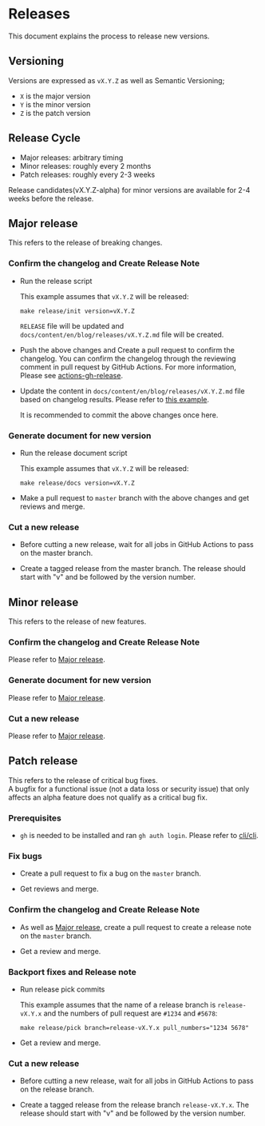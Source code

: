 # Releases
This document explains the process to release new versions.

## Versioning
Versions are expressed as `vX.Y.Z` as well as Semantic Versioning;

- `X` is the major version
- `Y` is the minor version
- `Z` is the patch version

## Release Cycle
- Major releases: arbitrary timing
- Minor releases: roughly every 2 months
- Patch releases: roughly every 2-3 weeks

Release candidates(vX.Y.Z-alpha) for minor versions are available for 2-4 weeks before the release.

## Major release
This refers to the release of breaking changes.

### Confirm the changelog and Create Release Note
- Run the release script

  This example assumes that `vX.Y.Z` will be released:
  ```shell
  make release/init version=vX.Y.Z
  ````

  `RELEASE` file will be updated and `docs/content/en/blog/releases/vX.Y.Z.md` file will be created.

- Push the above changes and Create a pull request to confirm the changelog.
  You can confirm the changelog through the reviewing comment in pull request by GitHub Actions.
  For more information, Please see [actions-gh-release](https://github.com/pipe-cd/actions-gh-release).

- Update the content in `docs/content/en/blog/releases/vX.Y.Z.md` file based on changelog results.
  Please refer to [this example](https://github.com/pipe-cd/pipecd/pull/3792/commits/2b59f7f2a492405bf6df905b3823b417e4a10c3e).

  It is recommended to commit the above changes once here.

### Generate document for new version
- Run the release document script

  This example assumes that `vX.Y.Z` will be released:
  ```shell
  make release/docs version=vX.Y.Z
  ````

- Make a pull request to `master` branch with the above changes and get reviews and merge.

### Cut a new release
- Before cutting a new release, wait for all jobs in GitHub Actions to pass on the master branch.

- Create a tagged release from the master branch. The release should start with "v" and be followed by the version number.

## Minor release
This refers to the release of new features.

### Confirm the changelog and Create Release Note
Please refer to [Major release](https://github.com/pipe-cd/pipecd/blob/master/RELEASES.md#confirm-the-changelog-and-create-release-note).

### Generate document for new version
Please refer to [Major release](https://github.com/pipe-cd/pipecd/blob/master/RELEASES.md#generate-document-for-new-version).

### Cut a new release
Please refer to [Major release](https://github.com/pipe-cd/pipecd/blob/master/RELEASES.md#cut-a-new-release).

## Patch release
This refers to the release of critical bug fixes. \
A bugfix for a functional issue (not a data loss or security issue) that only affects an alpha feature does not qualify as a critical bug fix.

### Prerequisites
- `gh` is needed to be installed and ran `gh auth login`. Please refer to [cli/cli](https://github.com/cli/cli).

### Fix bugs
- Create a pull request to fix a bug on the `master` branch.

- Get reviews and merge.

### Confirm the changelog and Create Release Note
- As well as [Major release](https://github.com/pipe-cd/pipecd/blob/master/RELEASES.md#confirm-the-changelog-and-create-release-note), create a pull request to create a release note on the `master` branch.

- Get a review and merge.

### Backport fixes and Release note
- Run release pick commits

  This example assumes that the name of a release branch is `release-vX.Y.x` and the numbers of pull request are `#1234` and `#5678`:
  ```shell
  make release/pick branch=release-vX.Y.x pull_numbers="1234 5678"
  ````

- Get a review and merge.

### Cut a new release
- Before cutting a new release, wait for all jobs in GitHub Actions to pass on the release branch.

- Create a tagged release from the release branch `release-vX.Y.x`. The release should start with "v" and be followed by the version number.
